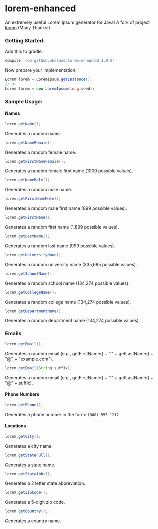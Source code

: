 lorem-enhanced
=====

An extremely useful Lorem Ipsum generator for Java! A fork of project [lorem](https://github.com/mdeanda/lorem) (Many Thanks!).

### Getting Started:

Add this to gradle:
```gradle
compile 'com.github.nhalase:lorem-enhanced:1.0.0'
```

Now prepare your implementation:
```java
Lorem lorem = LoremIpsum.getInstance();
// or
Lorem lorem = new LoremIpsum(long seed);
```



### Sample Usage:

#### Names

```java
lorem.getName();
```
Generates a random name.

```java
lorem.getNameFemale();
```
Generates a random female name.

```java
lorem.getFirstNameFemale();
```
Generates a random female first name (1000 possible values).

```java
lorem.getNameMale();
```
Generates a random male name.

```java
lorem.getFirstNameMale();
```
Generates a random male first name (899 possible values).

```java
lorem.getFirstName();
```
Generates a random first name (1,899 possible values).

```java
lorem.getLastName();
```
Generates a random last name (999 possible values).

```java
lorem.getUniversityName();
```
Generates a random university name (335,685 possible values).

```java
lorem.getSchoolName();
```
Generates a random school name (134,274 possible values).

```java
lorem.getCollegeName();
```
Generates a random college name (134,274 possible values).

```java
lorem.getDepartmentName();
```
Generates a random department name (134,274 possible values).


### Emails

```java
lorem.getEmail();
```
Generates a random email (e.g., getFirstName() + "." + getLastName() + "@" + "example.com").

```java
lorem.getEmail(String suffix);
```
Generates a random email (e.g., getFirstName() + "." + getLastName() + "@" + suffix).



#### Phone Numbers

```java
lorem.getPhone();
```
Generates a phone number in the form: `(800) 555-1212`



#### Locations

```java
lorem.getCity();
```
Generates a city name.

```java
lorem.getStateFull();
```
Generates a state name.

```java
lorem.getStateAbbr();
```
Generates a 2 letter state abbreviation.

```java
lorem.getZipCode();
```
Generates a 5-digit zip code.

```java
lorem.getCountry();
```
Generates a country name.
